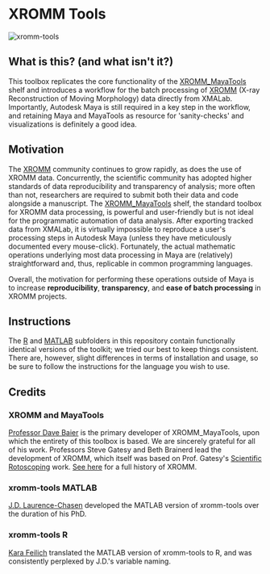 # XROMM Tools
![xromm-tools](https://user-images.githubusercontent.com/53494838/144144359-f118f0f4-9aab-4ba5-888a-2d77a5d76b5c.PNG)
## What is this? (and what isn't it?)
This toolbox replicates the core functionality of the [XROMM_MayaTools](https://bitbucket.org/xromm/xromm_mayatools/wiki/Home) shelf and introduces a workflow for the batch processing of [XROMM](https://www.xromm.org/) (X-ray Reconstruction of Moving Morphology) data directly from XMALab. Importantly, Autodesk Maya is still required in a key step in the workflow, and retaining Maya and MayaTools as resource for 'sanity-checks' and visualizations is definitely a good idea.

## Motivation
The [XROMM](https://www.xromm.org/) community continues to grow rapidly, as does the use of XROMM data. Concurrently, the scientific community has adopted higher standards of data reproducibility and transparency of analysis; more often than not, researchers are required to submit both their data and code alongside a manuscript.
The [XROMM_MayaTools](https://bitbucket.org/xromm/xromm_mayatools/wiki/Home) shelf, the standard toolbox for XROMM data processing, is powerful and user-friendly but is not ideal for the programmatic automation of data analysis. After exporting tracked data from XMALab, it is virtually impossible to reproduce a user's processing steps in Autodesk Maya (unless they have meticulously documented every mouse-click). Fortunately, the actual mathematic operations underlying most data processing in Maya are (relatively) straightforward and, thus, replicable in common programming languages.

Overall, the motivation for performing these operations outside of Maya is to increase **reproducibility**, **transparency**, and **ease of batch processing** in XROMM projects. 


## Instructions
The [R](https://github.com/jdlaurence/xromm-tools/tree/main/R) and [MATLAB](https://github.com/jdlaurence/xromm-tools/tree/main/MATLAB) subfolders in this repository contain functionally identical versions of the toolkit; we tried our best to keep things consistent. There are, however, slight differences in terms of installation and usage, so be sure to follow the instructions for the language you wish to use.


## Credits
### XROMM and MayaTools
[Professor Dave Baier](https://biology.providence.edu/faculty-members/david-baier/) is the primary developer of XROMM_MayaTools, upon which the entirety of this toolbox is based. We are sincerely grateful for all of his work. Professors Steve Gatesy and Beth Brainerd lead the development of XROMM, which itself was based on Prof. Gatesy's [Scientific Rotoscoping](https://onlinelibrary.wiley.com/doi/10.1002/jez.588) work. [See here](https://www.xromm.org/history/) for a full history of XROMM. 
### xromm-tools MATLAB
[J.D. Laurence-Chasen](https://github.com/jdlaurence) developed the MATLAB version of xromm-tools over the duration of his PhD.

### xromm-tools R
[Kara Feilich](https://github.com/kfeilich) translated the MATLAB version of xromm-tools to R, and was consistently perplexed by J.D.'s variable naming.
